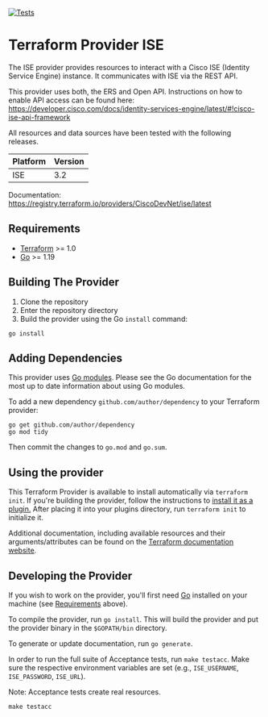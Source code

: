[![Tests](https://github.com/CiscoDevNet/terraform-provider-ise/actions/workflows/test.yml/badge.svg)](https://github.com/CiscoDevNet/terraform-provider-ise/actions/workflows/test.yml)

# Terraform Provider ISE

The ISE provider provides resources to interact with a Cisco ISE (Identity Service Engine) instance. It communicates with ISE via the REST API.

This provider uses both, the ERS and Open API. Instructions on how to enable API access can be found here: <https://developer.cisco.com/docs/identity-services-engine/latest/#!cisco-ise-api-framework>

All resources and data sources have been tested with the following releases.

| Platform | Version |
| -------- | ------- |
| ISE      | 3.2     |

Documentation: <https://registry.terraform.io/providers/CiscoDevNet/ise/latest>

## Requirements

- [Terraform](https://www.terraform.io/downloads.html) >= 1.0
- [Go](https://golang.org/doc/install) >= 1.19

## Building The Provider

1. Clone the repository
2. Enter the repository directory
3. Build the provider using the Go `install` command:

```shell
go install
```

## Adding Dependencies

This provider uses [Go modules](https://github.com/golang/go/wiki/Modules).
Please see the Go documentation for the most up to date information about using Go modules.

To add a new dependency `github.com/author/dependency` to your Terraform provider:

```shell
go get github.com/author/dependency
go mod tidy
```

Then commit the changes to `go.mod` and `go.sum`.

## Using the provider

This Terraform Provider is available to install automatically via `terraform init`. If you're building the provider, follow the instructions to
[install it as a plugin.](https://www.terraform.io/docs/plugins/basics.html#installing-a-plugin)
After placing it into your plugins directory,  run `terraform init` to initialize it.

Additional documentation, including available resources and their arguments/attributes can be found on the [Terraform documentation website](https://registry.terraform.io/providers/CiscoDevNet/ise/latest/docs).

## Developing the Provider

If you wish to work on the provider, you'll first need [Go](http://www.golang.org) installed on your machine (see [Requirements](#requirements) above).

To compile the provider, run `go install`. This will build the provider and put the provider binary in the `$GOPATH/bin` directory.

To generate or update documentation, run `go generate`.

In order to run the full suite of Acceptance tests, run `make testacc`. Make sure the respective environment variables are set (e.g., `ISE_USERNAME`, `ISE_PASSWORD`, `ISE_URL`).

Note: Acceptance tests create real resources.

```shell
make testacc
```